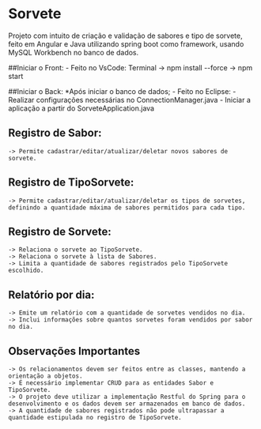 # Sorvete
Projeto com intuito de criação e validação de sabores e tipo de sorvete, feito em Angular e Java utilizando spring boot como framework, usando MySQL Workbench no banco de dados.

##Iniciar o Front:
	- Feito no VsCode: Terminal -> npm install --force
				    -> npm start

##Iniciar o Back:
	*Após iniciar o banco de dados;
	- Feito no Eclipse: - Realizar configurações necessárias no ConnectionManager.java
	- Iniciar a aplicação a partir do SorveteApplication.java

## Registro de Sabor:
    -> Permite cadastrar/editar/atualizar/deletar novos sabores de sorvete.


## Registro de TipoSorvete:
    -> Permite cadastrar/editar/atualizar/deletar os tipos de sorvetes, definindo a quantidade máxima de sabores permitidos para cada tipo.
## Registro de Sorvete:
    -> Relaciona o sorvete ao TipoSorvete.
    -> Relaciona o sorvete à lista de Sabores.
    -> Limita a quantidade de sabores registrados pelo TipoSorvete escolhido.
## Relatório por dia:
    -> Emite um relatório com a quantidade de sorvetes vendidos no dia.
    -> Inclui informações sobre quantos sorvetes foram vendidos por sabor no dia.

    
## Observações Importantes
    -> Os relacionamentos devem ser feitos entre as classes, mantendo a orientação a objetos.
    -> É necessário implementar CRUD para as entidades Sabor e TipoSorvete.
    -> O projeto deve utilizar a implementação Restful do Spring para o desenvolvimento e os dados devem ser armazenados em banco de dados.
    -> A quantidade de sabores registrados não pode ultrapassar a quantidade estipulada no registro de TipoSorvete.
